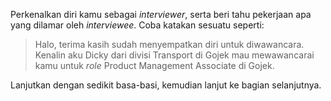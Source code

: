 Perkenalkan diri kamu sebagai *interviewer*, serta beri tahu pekerjaan apa yang dilamar oleh *interviewee*. Coba katakan sesuatu seperti:

> Halo, terima kasih sudah menyempatkan diri untuk diwawancara. Kenalin aku Dicky dari divisi Transport di Gojek mau mewawancarai kamu untuk *role* Product Management Associate di Gojek.

Lanjutkan dengan sedikit basa-basi, kemudian lanjut ke bagian selanjutnya.

